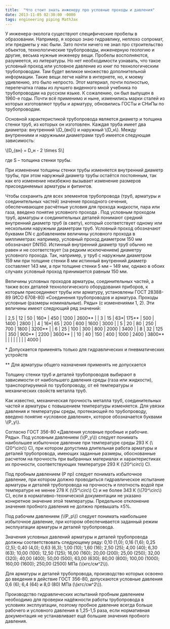 ```yaml
---
title:  "Что стоит знать инженеру про условные проходы и давления"
date: 2013-11-05 02:30:00 -0000
tags: engineering piping MathJax
---
```


У инженера-эколога существуют специфические пробелы в образовании. Например, я хорошо знаю гидравлику, неплохо сопромат, эти предметы у нас были. Зато почти ничего не знал про строительство объектов, технологические трубопроводы, инженерную геологию и другие, весьма нужные инженеру вещи. Пробелы восполняются, разумеется, из литературы. Но нет необходимости узнавать, что такое условный проход или условное давление из книг по технологическим трубопроводам. Там будет великое множество дополнительной информации. Такие вещи легче найти в интернете, но, к моему удивлению, это было непросто. Этот материал, почти полностью, перепечатка главы из лучшего виденного мной учебника по трубопроводам на русском языке. К сожалению, он был выпущен в 1960-е годы. Почти всё применимо и ныне, изменились марки сталей из которых изготовляют  трубы и арматуру, обновились ГОСТы и СНиПы по трубопроводам.

Основной характеристикой трубопровода является диаметр и толщина стенки труб, из которых он изготовлен. Каждая труба имеет два диаметра: внутренний \\(D_{вн}\\) и наружный \\(D_н\\). Между внутренними и наружными диаметрами труб имеется следующая зависимость:

\\[D_{вн} = D_н - 2 \times S\\]
 
где S&nbsp;–&nbsp;толщина стенки трубы.

При изменении толщины стенки трубы изменяется внутренний диаметр трубы, при этом наружный диаметр трубы остаётся постоянным, так как его изменение неизбежно вызывает изменение размеров присоединяемых арматуры и фитингов.

Чтобы сохранить для всех элементов трубопровода (труб, арматуры и соединительных частей) значение проходного сечения, обеспечивающее расчётные условия для прохода жидкости, пара или газа, введено понятие условного прохода .  Под условным проходом труб, арматуры и соединительных деталей понимают средний внутренний диаметр труб (в свету), который соответствует одному или нескольким наружным диаметрам труб. Условный проход обозначают буквами DN с добавлением величины условного прохода в миллиметрах: например, условный проход диаметром 150&nbsp;мм обозначают DN150. Истинный внутренний диаметр труб обычно не равен и не соответствует (за редким исключением) диаметру условного прохода. Так, например, у труб с наружным диаметром 159&nbsp;мм при толщине стенки 8 мм истинный внутренний диаметр составляет 143 мм, а при толщине стенки 5&nbsp;мм – 149&nbsp;мм, однако в обоих случаях условный проход принимается равным 150&nbsp;мм.

Величины условных проходов арматуры, соединительных частей, а также всех деталей технологического оборудования приборов, к которым присоединяют трубы или арматуру, установлены ГОСТ&nbsp;28388-89 (ИСО&nbsp;6708-80)&nbsp;«Соединения трубопроводов и арматура. Проходы условные (размеры номинальные). Ряды» (с изменениями 1, 2). Эти величины имеют следующий ряд значений:

| 2,5 | 12 	| 50  | 160\* 	| 450   	| 1200 | 2600\*\*	| 
| 3   | 15	| 63\*| 175\*\*	| 500   	| 1400 | 2800   	|
| 4   | 16\*| 65  | 200   	| 600   	| 1600 | 3000   	|
| 5   | 20 	| 80  | 250   	| 700   	| 1800 | 3200\*\* 	|
| 6   | 25 	| 100 | 300   	| 800   	| 2000 | 3400   	|
| 8   | 32 	| 125 | 350   	| 900\*\* 	| 2200 | 3600\*\* 	|
| 10  | 40 	| 150 | 400   	| 1000  	| 2400 | 3800\*\*	|
|     |    	|     |       	|       	|      | 4000   	|

\* Допускается применять только для гидравлических и пневматических устройств

\*\* Для арматуры общего назначения применять не допускается

Толщину стенки труб и деталей трубопроводов выбирают в зависимости от наибольшего давления среды (газа или жидкости), транспортируемой по трубопроводу, от её температуры и механических свойств металла труб.

Как известно, механическая прочность металла труб, соединительных частей и арматуры с повышением температуры изменяется. Для увязки давления и температуры среды, протекающей по трубопроводу, введено понятие «условное давление», которое обозначается буквами \\(P_у\\).

Согласно ГОСТ 356-80 «Давления условные пробные и рабочие. Ряды». Под условным давлением (\\(P_у\\)) следует понимать наибольшее избыточное давление при температуре среды 293 К (\\(20^\circ\\) С), при котором допустима длительная работа арматуры и деталей трубопровода, имеющих заданные размеры, обоснованные расчетом на прочность при выбранных материалах и характеристиках их прочности, соответствующих температуре 293 К (\\20^\circ\\) С).

Под пробным давлением (Р пр) следует понимать избыточное давление, при котором должно проводиться гидравлическое испытание арматуры и деталей трубопровода на прочность и плотность водой при температуре не менее 278 К (\\(5^\circ\\) С) и не более 343 К (\\(70^\circ\\) С), если в нормативно-технической документации не указано конкретное значение этой температуры. Предельное отклонение значения пробного давления не должно превышать ±5%.

Под рабочим давлением (\\(Р_р\\)) следует понимать наибольшее избыточное давление, при котором обеспечивается заданный режим эксплуатации арматуры и деталей трубопровода.

Значения условных давлений арматуры и деталей трубопровода должны соответствовать следующему ряду: 0,10 (1,0); 0,16 (1,6); 0,25 (2,5); 0,40 (4,0); 0,63 (6,3); 1,00 (10); 1,60 (16); 2,50 (25); 4,00 (40); 6,30 (63); 10,00 (100); 12,50 (125); 16,00 (160); 20,00 (200); 25,00 (250); 32,00 (320); 40,00 (400); 50,00 (500); 63,00 (630); 80,00 (800); 100,00 (1000); 160,00 (1600); 250,00 (2500) МПа (\\(кгс/см^2\\)).

Для арматуры и деталей трубопровода, производство которых освоено до введения в действие ГОСТ 356-80, допускаются условные давления 0,6 (6); 6,4 (64) и 8,0 (80) МПа (\\(кгс/см^2\\)).

Производство гидравлических испытаний пробным давлением необходимо для проверки надёжности работы трубопровода в условиях эксплуатации, поэтому пробное давление всегда больше рабочего и условного давления в 1,25-1,5 раза, если нормативная документация не устанавливает ещё большие значения пробного давления.